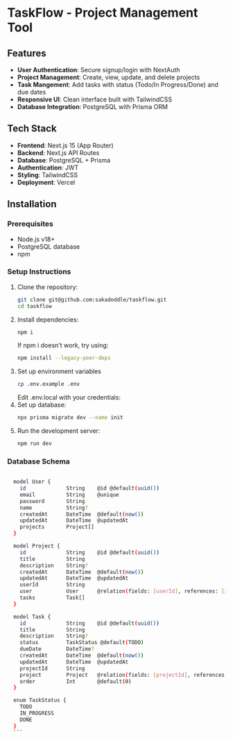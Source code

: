 # TaskFlow - Project Management Tool

## Features

- **User Authentication**: Secure signup/login with NextAuth
- **Project Management**: Create, view, update, and delete projects
- **Task Mangement**: Add tasks with status (Todo/In Progress/Done) and due dates
- **Responsive UI**: Clean interface built with TailwindCSS
- **Database Integration**: PostgreSQL with Prisma ORM

## Tech Stack

- **Frontend**: Next.js 15 (App Router)
- **Backend**: Next.js API Routes
- **Database**: PostgreSQL + Prisma
- **Authentication**: JWT
- **Styling**: TailwindCSS
- **Deployment**: Vercel

## Installation

### Prerequisites
- Node.js v18+
- PostgreSQL database
- npm

### Setup Instructions

1. Clone the repository:
   ```bash
   git clone git@github.com:sakadoddle/taskflow.git
   cd taskflow
2. Install dependencies:
   ```bash
   npm i
   ```
   If npm i doesn't work, try using:
    ```bash
    npm install --legacy-peer-deps
    ```
3. Set up environment variables
    ```bash
   cp .env.example .env
    ```
    Edit .env.local with your credentials:
4. Set up database:
    ```bash
    npx prisma migrate dev --name init
5. Run the development server:
    ```bash
    npm run dev

###  Database Schema

  ```bash 

    model User {
      id             String    @id @default(uuid())
      email          String    @unique
      password       String
      name           String?
      createdAt      DateTime  @default(now())
      updatedAt      DateTime  @updatedAt
      projects       Project[]
    }

    model Project {
      id             String    @id @default(uuid())
      title          String
      description    String?
      createdAt      DateTime  @default(now())
      updatedAt      DateTime  @updatedAt
      userId         String
      user           User      @relation(fields: [userId], references: [id], onDelete: Cascade)
      tasks          Task[]
    }

    model Task {
      id             String    @id @default(uuid())
      title          String
      description    String?
      status         TaskStatus @default(TODO)
      dueDate        DateTime?
      createdAt      DateTime  @default(now())
      updatedAt      DateTime  @updatedAt
      projectId      String
      project        Project   @relation(fields: [projectId], references: [id], onDelete: Cascade)
      order          Int       @default(0)
    }

    enum TaskStatus {
      TODO
      IN_PROGRESS
      DONE
    }
    ```